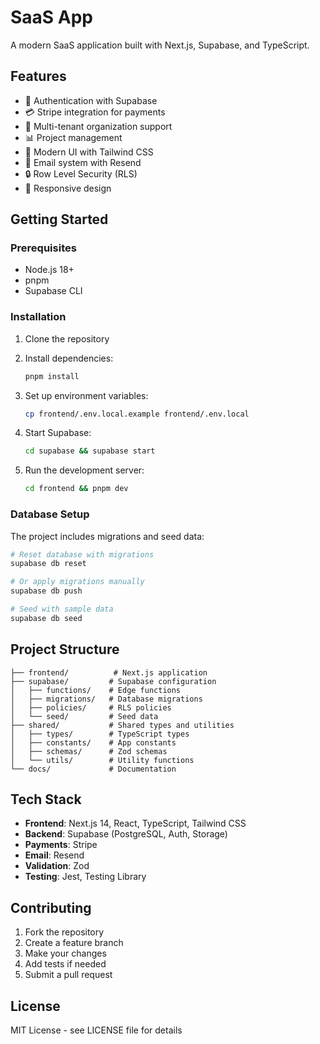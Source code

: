 # SaaS App

A modern SaaS application built with Next.js, Supabase, and TypeScript.

## Features

- 🔐 Authentication with Supabase
- 💳 Stripe integration for payments
- 🏢 Multi-tenant organization support
- 📊 Project management
- 🎨 Modern UI with Tailwind CSS
- 📧 Email system with Resend
- 🔒 Row Level Security (RLS)
- 📱 Responsive design

## Getting Started

### Prerequisites

- Node.js 18+ 
- pnpm
- Supabase CLI

### Installation

1. Clone the repository
2. Install dependencies:
   ```bash
   pnpm install
   ```

3. Set up environment variables:
   ```bash
   cp frontend/.env.local.example frontend/.env.local
   ```

4. Start Supabase:
   ```bash
   cd supabase && supabase start
   ```

5. Run the development server:
   ```bash
   cd frontend && pnpm dev
   ```

### Database Setup

The project includes migrations and seed data:

```bash
# Reset database with migrations
supabase db reset

# Or apply migrations manually
supabase db push

# Seed with sample data
supabase db seed
```

## Project Structure

```
├── frontend/          # Next.js application
├── supabase/         # Supabase configuration
│   ├── functions/    # Edge functions
│   ├── migrations/   # Database migrations
│   ├── policies/     # RLS policies
│   └── seed/         # Seed data
├── shared/           # Shared types and utilities
│   ├── types/        # TypeScript types
│   ├── constants/    # App constants
│   ├── schemas/      # Zod schemas
│   └── utils/        # Utility functions
└── docs/             # Documentation
```

## Tech Stack

- **Frontend**: Next.js 14, React, TypeScript, Tailwind CSS
- **Backend**: Supabase (PostgreSQL, Auth, Storage)
- **Payments**: Stripe
- **Email**: Resend
- **Validation**: Zod
- **Testing**: Jest, Testing Library

## Contributing

1. Fork the repository
2. Create a feature branch
3. Make your changes
4. Add tests if needed
5. Submit a pull request

## License

MIT License - see LICENSE file for details
